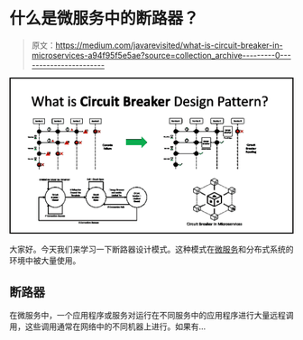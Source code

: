 # 什么是微服务中的断路器？

> 原文：<https://medium.com/javarevisited/what-is-circuit-breaker-in-microservices-a94f95f5e5ae?source=collection_archive---------0----------------------->

[![](img/2a7bc2324f26edca8e2adab6ccf2e331.png)](https://javarevisited.blogspot.com/2021/09/microservices-design-patterns-principles.html)

大家好。今天我们来学习一下断路器设计模式。这种模式在[微服务](/javarevisited/10-best-java-microservices-courses-with-spring-boot-and-spring-cloud-6d04556bdfed)和分布式系统的环境中被大量使用。

## 断路器

在微服务中，一个应用程序或服务对运行在不同服务中的应用程序进行大量远程调用，这些调用通常在网络中的不同机器上进行。如果有…